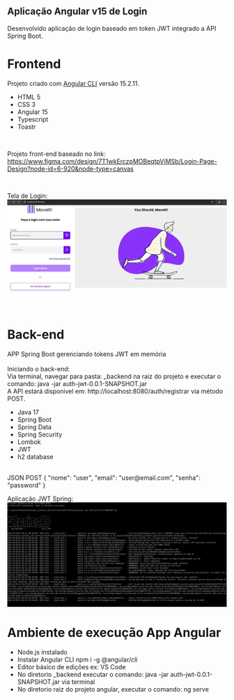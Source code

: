 ## Aplicação Angular v15 de Login

Desenvolvido aplicação de login baseado em token JWT integrado a API Spring Boot.

# Frontend

Projeto criado com [Angular CLI](https://github.com/angular/angular-cli) versão 15.2.11.
<br/>
- HTML 5
- CSS 3
- Angular 15
- Typescript
- Toastr

<br /> 

Projeto front-end baseado no link: https://www.figma.com/design/7T1wkErczpMOBeqtpVjMSb/Login-Page-Design?node-id=6-920&node-type=canvas

<br/>

Tela de Login:
![Screenshot](src/prints/sistema.JPG)

<br/>

# Back-end

APP Spring Boot gerenciando tokens JWT em memória
<br /><br />
Iniciando o back-end: <br/> 
Via terminal, navegar para pasta: _backend na raiz do projeto e executar o comando: java -jar auth-jwt-0.0.1-SNAPSHOT.jar <br/>
A API estará disponivel em: http://localhost:8080/auth/registrar  via método POST.
<br />
- Java 17
- Spring Boot
- Spring Data
- Spring Security
- Lombok
- JWT 
- h2 database

<br/>
JSON POST
{
    "nome": "user",
    "email": "user@email.com",
    "senha": "password"
}

<br/>

Aplicação JWT Spring:
![Screenshot](src/prints/jwt-spring.JPG)

# Ambiente de execução App Angular
- Node.js instalado
- Instalar Angular CLI
    npm i -g @angular/cli
- Editor básico de edições ex: VS Code
- No diretorio _backend executar o comando: java -jar auth-jwt-0.0.1-SNAPSHOT.jar via terminal
- No diretorio raiz do projeto angular, executar o comando: ng serve





